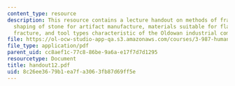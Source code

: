 ```yaml
---
content_type: resource
description: This resource contains a lecture handout on methods of fracturing and
  shaping of stone for artifact manufacture, materials suitable for flaking by conchoidal
  fracture, and tool types characteristic of the Oldowan industrial complex.
file: https://ol-ocw-studio-app-qa.s3.amazonaws.com/courses/3-987-human-origins-and-evolution-spring-2006/8c26ee3679b1ea7fa3063fb87d69ff5e_handout12.pdf
file_type: application/pdf
parent_uid: cc8aef1c-77c8-86be-9a6a-e17f7d7d1295
resourcetype: Document
title: handout12.pdf
uid: 8c26ee36-79b1-ea7f-a306-3fb87d69ff5e
---
```

